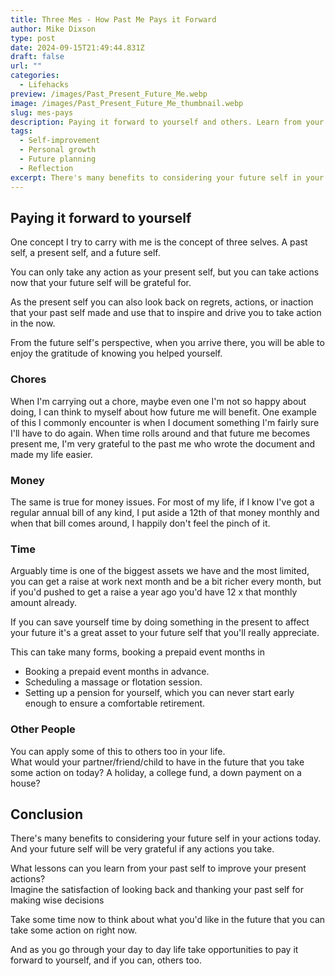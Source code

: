 ```yaml
---
title: Three Mes - How Past Me Pays it Forward
author: Mike Dixson
type: post
date: 2024-09-15T21:49:44.831Z
draft: false
url: ""
categories:
  - Lifehacks
preview: /images/Past_Present_Future_Me.webp
image: /images/Past_Present_Future_Me_thumbnail.webp
slug: mes-pays
description: Paying it forward to yourself and others. Learn from your past self and take actions now that your future self will be grateful for. Improve your present actions and make wise decisions for a brighter future.
tags:
  - Self-improvement
  - Personal growth
  - Future planning
  - Reflection
excerpt: There's many benefits to considering your future self in your actions today. And your future self will be very grateful if any actions you take.
---
```

## Paying it forward to yourself
One concept I try to carry with me is the concept of three selves. A past self, a present self, and a future self.

You can only take any action as your present self, but you can take actions now that your future self will be grateful for.

As the present self you can also look back on regrets, actions, or inaction that your past self made and use that to inspire and drive you to take action in the now.

From the future self's perspective, when you arrive there, you will be able to enjoy the gratitude of knowing you helped yourself.


### Chores
When I'm carrying out a chore, maybe even one I'm not so happy about doing, I can think to myself about how future me will benefit. One example of this I commonly encounter is when I document something I'm fairly sure I'll have to do again. When time rolls around and that future me becomes present me, I'm very grateful to the past me who wrote the document and made my life easier.

### Money
The same is true for money issues. For most of my life, if I know I've got a regular annual bill of any kind, I put aside a 12th of that money monthly and when that bill comes around, I happily don't feel the pinch of it.

### Time
Arguably time is one of the biggest assets we have and the most limited, you can get a raise at work next month and be a bit richer every month, but if you'd pushed to get a raise a year ago you'd have 12 x that monthly amount already.

If you can save yourself time by doing something in the present to affect your future it's a great asset to your future self that you'll really appreciate.

This can take many forms, booking a prepaid event months in
- Booking a prepaid event months in advance.
- Scheduling a massage or flotation session.
- Setting up a pension for yourself, which you can never start early enough to ensure a comfortable retirement.

### Other People
You can apply some of this to others too in your life.\
What would your partner/friend/child to have in the future that you take some action on today? A holiday, a college fund, a down payment on a house?

## Conclusion
There's many benefits to considering your future self in your actions today. And your future self will be very grateful if any actions you take.

What lessons can you learn from your past self to improve your present actions?\
Imagine the satisfaction of looking back and thanking your past self for making wise decisions

Take some time now to think about what you'd like in the future that you can take some action on right now.

And as you go through your day to day life take opportunities to pay it forward to yourself, and if you can, others too.
